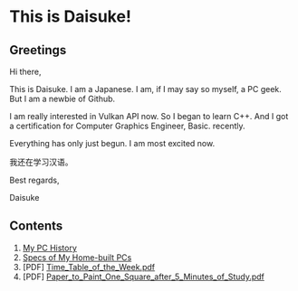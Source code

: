 # This is Daisuke!
## Greetings
Hi there,

This is Daisuke. I am a Japanese.
I am, if I may say so myself, a PC geek.
But I am a newbie of Github.

I am really interested in Vulkan API now. So I began to learn C++.
And I got a certification for Computer Graphics Engineer, Basic. recently.

Everything has only just begun. I am most excited now.

我还在学习汉语。

Best regards,

Daisuke

## Contents
1. [My PC History](https://github.com/dicekshin/hello-world/blob/master/MyPCHistory.md "My PC History")
2. [Specs of My Home-built PCs](https://github.com/dicekshin/hello-world/blob/master/MyHomebuiltPCs.md "My Home-built PCs")
3. [PDF] [Time_Table_of_the_Week.pdf](https://github.com/dicekshin/hello-world/blob/master/PDFs/Time_Table_of_the_Week.pdf "Time Table of the Week.pdf")
4. [PDF] [Paper_to_Paint_One_Square_after_5_Minutes_of_Study.pdf](https://github.com/dicekshin/hello-world/blob/master/PDFs/Paper_to_Paint_One_Square_after_5_Minutes_of_Study.pdf "Paper_to_Paint_One_Square_after_5_Minutes_of_Study.pdf")
